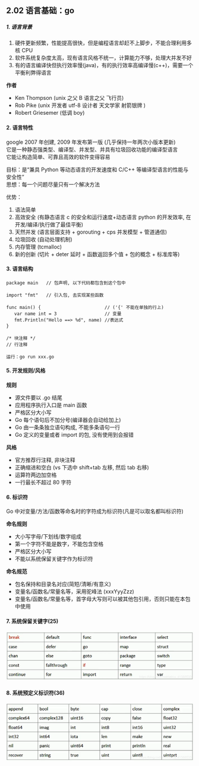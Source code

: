 ## 2.02 语言基础：go

##### 1. 语言背景

1. 硬件更新频繁，性能提高很快，但是编程语言却赶不上脚步，不能合理利用多核 CPU
2. 软件系统复杂度太高，现有语言风格不统一，计算能力不够，处理大并发不好
3. 有的语言编译快但执行效率慢(java)，有的执行效率高编译慢(c++)，需要一个平衡利弊得语言

**作者**

- Ken Thompson (unix 之父 B 语言之父 飞行员)
- Rob Pike (unix 开发者 utf-8 设计者 天文学家 射箭银牌 )
- Robert Griesemer (低调 boy)

#### 2. 语言特性

google 2007 年创建, 2009 年发布第一版 (几乎保持一年两次小版本更新)  
它是一种静态强类型、编译型、并发型、并具有垃圾回收功能的编译型语言  
它能让构造简单、可靠且高效的软件变得容易

目标：是“兼具 Python 等动态语言的开发速度和 C/C++ 等编译型语言的性能与安全性”  
思想：每一个问题尽量只有一个解决方法

优势：

1. 语法简单
2. 高效安全 (有静态语言 c 的安全和运行速度+动态语言 python 的开发效率, 在开发/编译/执行做了最佳平衡)
3. 天然并发 (语言层面支持 + gorouting + cps 并发模型 + 管道通信)
4. 垃圾回收 (自动处理机制)
5. 内存管理 (tcmalloc)
6. 新的创新 (切片 + deter 延时 + 函数返回多个值 + 包的概念 + 标准库等)

#### 3. 语言结构

```
package main   // 包声明, 以下代码都包含到这个包中

import "fmt"   // 引入包, 去实现某些函数

func main() {                        // ('{' 不能在单独的行上)
   var name int = 3                  // 变量
   fmt.Println("Hello ==> %d", name) //表达式
}

/* 块注释 */
// 行注释

运行：go run xxx.go
```

#### 5. 开发规则/风格

**规则**

- 源文件要以 .go 结尾
- 应用程序执行入口是 main 函数
- 严格区分大小写
- Go 每个语句后不加分号(编译器会自动给加上)
- Go 由一条条独立语句构成, 不能多条语句一行
- Go 定义的变量或者 import 的包, 没有使用到会报错

**风格**

- 官方推荐行注释, 非块注释
- 正确缩进和空白 (vs 下选中 shift+tab 左移, 然后 tab 右移)
- 运算符两边加空格
- 一行最长不超过 80 字符

#### 6. 标识符

Go 中对变量/方法/函数等命名时的字符成为标识符(凡是可以取名都叫标识符)

**命名规则**

- 大小写字母/下划线/数字组成
- 第一个字符不能是数字，不能包含空格
- 严格区分大小写
- 不能以系统保留关键字作为标识符

**命名规范**

- 包名保持和目录名对应(简短/清晰/有意义)
- 变量名/函数名/常量名等，采用驼峰法 (xxxYyyZzz)
- 变量名/函数名/常量名等，首字母大写则可以被其他包引用，否则只能在本包中使用

#### 7. 系统保留关键字(25)

![](../_static/02_03.png)

#### 8. 系统预定义标识符(36)

![](../_static/02_02.png)
